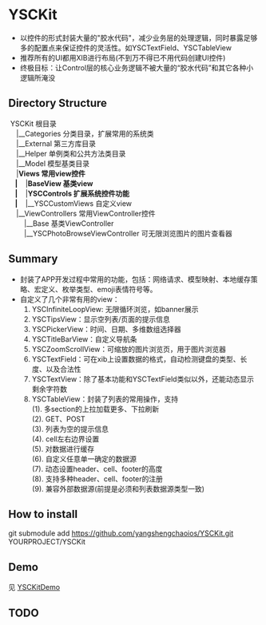 # YSCKit
- 以控件的形式封装大量的"胶水代码"，减少业务层的处理逻辑，同时暴露足够多的配置点来保证控件的灵活性。如YSCTextField、YSCTableView
- 推荐所有的UI都用XIB进行布局(不到万不得已不用代码创建UI控件)
- 终极目标：让Control层的核心业务逻辑不被大量的“胶水代码”和其它各种小逻辑所淹没

## Directory Structure
&nbsp;YSCKit            根目录<br/>
&nbsp;&nbsp;&nbsp;&nbsp;|__Categories   分类目录，扩展常用的系统类<br/>
&nbsp;&nbsp;&nbsp;&nbsp;|__External     第三方库目录<br/>
&nbsp;&nbsp;&nbsp;&nbsp;|__Helper       单例类和公共方法类目录<br/>
&nbsp;&nbsp;&nbsp;&nbsp;|__Model        模型基类目录<br/>
&nbsp;&nbsp;&nbsp;&nbsp;|__Views        常用view控件<br/>
&nbsp;&nbsp;&nbsp;&nbsp;|__&nbsp;&nbsp;&nbsp;&nbsp;|__BaseView    基类view<br/>
&nbsp;&nbsp;&nbsp;&nbsp;|__&nbsp;&nbsp;&nbsp;&nbsp;|__YSCControls 扩展系统控件功能<br/>
&nbsp;&nbsp;&nbsp;&nbsp;|__&nbsp;&nbsp;&nbsp;&nbsp;|__YSCCustomViews  自定义view<br/>
&nbsp;&nbsp;&nbsp;&nbsp;|__ViewControllers        常用ViewController控件<br/>
&nbsp;&nbsp;&nbsp;&nbsp;&nbsp;&nbsp;&nbsp;&nbsp;|__Base  基类ViewController<br/>
&nbsp;&nbsp;&nbsp;&nbsp;&nbsp;&nbsp;&nbsp;&nbsp;|__YSCPhotoBrowseViewController  可无限浏览图片的图片查看器<br/>

## Summary
- 封装了APP开发过程中常用的功能，包括：网络请求、模型映射、本地缓存策略、宏定义、枚举类型、emoji表情符号等。
- 自定义了几个非常有用的view：
  1. YSCInfiniteLoopView: 无限循环浏览，如banner展示
  2. YSCTipsView：显示空列表/页面的提示信息
  3. YSCPickerView：时间、日期、多维数组选择器
  4. YSCTitleBarView：自定义导航条
  5. YSCZoomScrollView：可缩放的图片浏览页，用于图片浏览器
  6. YSCTextField：可在xib上设置数据的格式，自动检测键盘的类型、长度、以及合法性
  7. YSCTextView：除了基本功能和YSCTextField类似以外，还能动态显示剩余字符数
  8. YSCTableView：封装了列表的常用操作，支持<br/>
    (1). 多section的上拉加载更多、下拉刷新<br/>
    (2). GET、POST<br/>
    (3). 列表为空的提示信息<br/>
    (4). cell左右边界设置<br/>
    (5). 对数据进行缓存<br/>
    (6). 自定义任意单一确定的数据源<br/>
    (7). 动态设置header、cell、footer的高度<br/>
    (8). 支持多种header、cell、footer的注册<br/>
    (9). 兼容外部数据源(前提是必须和列表数据源类型一致)<br/>
    
## How to install
  git submodule add https://github.com/yangshengchaoios/YSCKit.git YOURPROJECT/YSCKit

## Demo
见 [YSCKitDemo](https://github.com/yangshengchaoios/YSCKitDemo)

## TODO

